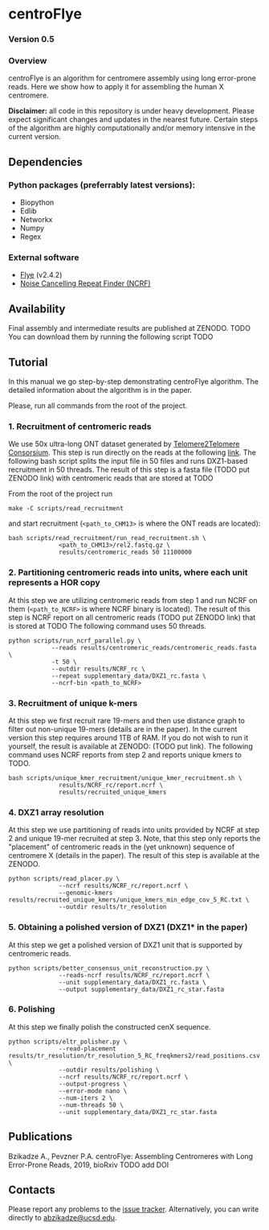# centroFlye

### Version 0.5
### Overview
centroFlye is an algorithm for centromere assembly using long error-prone reads.
Here we show how to apply it for assembling the human X centromere.
 
**Disclaimer:** all code in this repository is under heavy development.
Please expect significant changes and updates in the nearest future.
Certain steps of the algorithm are highly computationally and/or memory intensive in the current version.

## Dependencies
### Python packages (preferrably latest versions):
+ Biopython
+ Edlib
+ Networkx
+ Numpy
+ Regex

### External software
+ [Flye](https://github.com/fenderglass/Flye) (v2.4.2)
+ [Noise Cancelling Repeat Finder (NCRF)](https://github.com/makovalab-psu/NoiseCancellingRepeatFinder)

## Availability
Final assembly and intermediate results are published at ZENODO. TODO
You can download them by running the following script TODO


## Tutorial
In this manual we go step-by-step demonstrating centroFlye algorithm.
The detailed information about the algorithm is in the paper.

Please, run all commands from the root of the project.

### 1. Recruitment of centromeric reads

We use 50x ultra-long ONT dataset generated by [Telomere2Telomere Consorsium](https://github.com/nanopore-wgs-consortium/CHM13). 
This step is run directly on the reads at the following [link](https://s3.amazonaws.com/nanopore-human-wgs/chm13/nanopore/rel2/rel2.fastq.gz).
The following bash script splits the input file in 50 files and runs DXZ1-based recruitment in 50 threads.
The result of this step is a fasta file (TODO put ZENODO link) with centromeric reads that are stored at TODO

From the root of the project run 
```
make -C scripts/read_recruitment
```
and start recruitment (`<path_to_CHM13>` is where the ONT reads are located):
```
bash scripts/read_recruitment/run_read_recruitment.sh \
              <path_to_CHM13>/rel2.fastq.gz \
              results/centromeric_reads 50 11100000
```

### 2. Partitioning centromeric reads into units, where each unit represents a HOR copy
At this step we are utilizing centromeric reads from step 1 and run NCRF on them (`<path_to_NCRF>` is where NCRF binary is located).
The result of this step is NCRF report on all centromeric reads (TODO put ZENODO link) that is stored at TODO
The following command uses 50 threads.

```
python scripts/run_ncrf_parallel.py \
            --reads results/centromeric_reads/centromeric_reads.fasta \
            -t 50 \
            --outdir results/NCRF_rc \
            --repeat supplementary_data/DXZ1_rc.fasta \
            --ncrf-bin <path_to_NCRF>
```

### 3. Recruitment of unique k-mers
At this step we first recruit rare 19-mers and then use distance graph to filter out non-unique 19-mers (details are in the paper).
In the current version this step requires around 1TB of RAM.
If you do not wish to run it yourself, the result is available at ZENODO: (TODO put link).
The following command uses NCRF reports from step 2 and reports unique kmers to TODO.

```
bash scripts/unique_kmer_recruitment/unique_kmer_recruitment.sh \
              results/NCRF_rc/report.ncrf \
              results/recruited_unique_kmers
```

### 4. DXZ1 array resolution
At this step we use partitioning of reads into units provided by NCRF at step 2 and unique 19-mer recruited at step 3.
Note, that this step only reports the "placement" of centromeric reads in the (yet unknown) sequence of centromere X (details in the paper).
The result of this step is available at the ZENODO.

```
python scripts/read_placer.py \
              --ncrf results/NCRF_rc/report.ncrf \
              --genomic-kmers results/recruited_unique_kmers/unique_kmers_min_edge_cov_5_RC.txt \
              --outdir results/tr_resolution
```

### 5. Obtaining a polished version of DXZ1 (DXZ1* in the paper)
At this step we get a polished version of DXZ1 unit that is supported by centromeric reads.

```
python scripts/better_consensus_unit_reconstruction.py \
              --reads-ncrf results/NCRF_rc/report.ncrf \
              --unit supplementary_data/DXZ1_rc.fasta \
              --output supplementary_data/DXZ1_rc_star.fasta
```

### 6. Polishing
At this step we finally polish the constructed cenX sequence.

```
python scripts/eltr_polisher.py \
              --read-placement results/tr_resolution/tr_resolution_5_RC_freqkmers2/read_positions.csv \
              --outdir results/polishing \
              --ncrf results/NCRF_rc/report.ncrf \
              --output-progress \
              --error-mode nano \
              --num-iters 2 \
              --num-threads 50 \
              --unit supplementary_data/DXZ1_rc_star.fasta
```

## Publications
Bzikadze A., Pevzner P.A. centroFlye: Assembling Centromeres with Long Error-Prone Reads, 2019, bioRxiv TODO add DOI

## Contacts
Please report any problems to the [issue tracker](https://github.com/seryrzu/centroFlye/issues).
Alternatively, you can write directly to [abzikadze@ucsd.edu](mailto:abzikadze@ucsd.edu).

